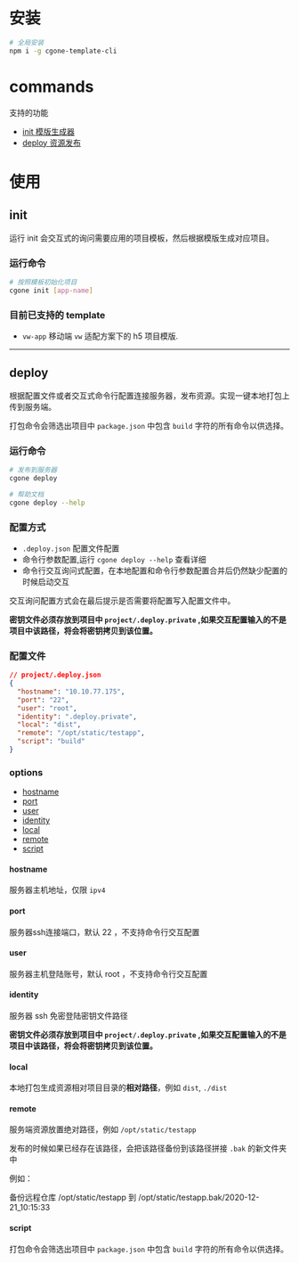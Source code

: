 
# 安装

```sh
# 全局安装
npm i -g cgone-template-cli
```

# commands
支持的功能

- [init 模版生成器](#init)
- [deploy 资源发布](#deploy)

# 使用

## init
 
运行 init 会交互式的询问需要应用的项目模板，然后根据模版生成对应项目。
### 运行命令
```sh
# 按照模板初始化项目
cgone init [app-name]
```


### 目前已支持的 template

- `vw-app` 移动端 `vw` 适配方案下的 h5 项目模版.



--------------------------
## deploy

根据配置文件或者交互式命令行配置连接服务器，发布资源。实现一键本地打包上传到服务端。

打包命令会筛选出项目中 `package.json` 中包含 `build` 字符的所有命令以供选择。

### 运行命令

```sh
# 发布到服务器
cgone deploy

# 帮助文档
cgone deploy --help
```




### 配置方式
- `.deploy.json` 配置文件配置
- 命令行参数配置,运行 `cgone deploy --help` 查看详细
- 命令行交互询问式配置，在本地配置和命令行参数配置合并后仍然缺少配置的时候启动交互

交互询问配置方式会在最后提示是否需要将配置写入配置文件中。

**密钥文件必须存放到项目中 `project/.deploy.private` ,如果交互配置输入的不是项目中该路径，将会将密钥拷贝到该位置。**

### 配置文件
```json
// project/.deploy.json
{
  "hostname": "10.10.77.175",
  "port": "22",
  "user": "root",
  "identity": ".deploy.private",
  "local": "dist",
  "remote": "/opt/static/testapp",
  "script": "build"
}
```


### options
- [hostname](####hostname)
- [port](####port)
- [user](####user)
- [identity](####identity)
- [local](####local)
- [remote](####remote)
- [script](####script)

#### hostname

服务器主机地址，仅限 `ipv4`
#### port

服务器ssh连接端口，默认 22 ，不支持命令行交互配置
#### user

服务器主机登陆账号，默认 root ，不支持命令行交互配置
#### identity

服务器 ssh 免密登陆密钥文件路径

**密钥文件必须存放到项目中 `project/.deploy.private` ,如果交互配置输入的不是项目中该路径，将会将密钥拷贝到该位置。**
#### local

本地打包生成资源相对项目目录的**相对路径**，例如 `dist`, `./dist`
#### remote

服务端资源放置绝对路径，例如 `/opt/static/testapp`

发布的时候如果已经存在该路径，会把该路径备份到该路径拼接 `.bak` 的新文件夹中

例如：

备份远程仓库  /opt/static/testapp  到 /opt/static/testapp.bak/2020-12-21_10:15:33

#### script


打包命令会筛选出项目中 `package.json` 中包含 `build` 字符的所有命令以供选择。